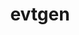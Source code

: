 ---
title: "evtgen"
layout: cache
categories: [package, develop]
meta: {"versions": ["02.02.03"], "compilers": ["gcc@=11.4.0"], "oss": ["ubuntu22.04"], "platforms": ["linux"], "targets": ["x86_64_v3"], "stacks": ["hep", "root"], "num_specs": 18, "num_specs_by_stack": {"hep": 18, "root": 18}}
spec_details: [{"hash": "5gf773dd7kilj7bgpscgwhrfmpdln2wp", "compiler": "gcc@=11.4.0", "versions": ["02.02.03"], "os": "ubuntu22.04", "platform": "linux", "target": "x86_64_v3", "variants": ["build_system=cmake", "build_type=Release", "generator=make", "+hepmc3", "~ipo", "+photos", "+pythia8", "+sherpa", "+tauola"], "stacks": ["hep", "root"], "size": "-", "tarball": "https://binaries.spack.io/develop/build_cache/linux-ubuntu22.04-x86_64_v3/gcc-11.4.0/evtgen-02.02.03/linux-ubuntu22.04-x86_64_v3-gcc-11.4.0-evtgen-02.02.03-5gf773dd7kilj7bgpscgwhrfmpdln2wp.spack"}, {"hash": "7milpbhpankb7eldd4gnbjt5nxcbecqz", "compiler": "gcc@=11.4.0", "versions": ["02.02.03"], "os": "ubuntu22.04", "platform": "linux", "target": "x86_64_v3", "variants": ["build_system=cmake", "build_type=Release", "generator=make", "~hepmc3", "~ipo", "~photos", "~pythia8", "~sherpa", "~tauola"], "stacks": ["hep", "root"], "size": "-", "tarball": "https://binaries.spack.io/develop/build_cache/linux-ubuntu22.04-x86_64_v3/gcc-11.4.0/evtgen-02.02.03/linux-ubuntu22.04-x86_64_v3-gcc-11.4.0-evtgen-02.02.03-7milpbhpankb7eldd4gnbjt5nxcbecqz.spack"}, {"hash": "axtfudgvr4otveinviy3pd4qgqisljuq", "compiler": "gcc@=11.4.0", "versions": ["02.02.03"], "os": "ubuntu22.04", "platform": "linux", "target": "x86_64_v3", "variants": ["build_system=cmake", "build_type=Release", "generator=make", "~hepmc3", "~ipo", "~photos", "~pythia8", "~sherpa", "~tauola"], "stacks": ["hep", "root"], "size": "-", "tarball": "https://binaries.spack.io/develop/build_cache/linux-ubuntu22.04-x86_64_v3/gcc-11.4.0/evtgen-02.02.03/linux-ubuntu22.04-x86_64_v3-gcc-11.4.0-evtgen-02.02.03-axtfudgvr4otveinviy3pd4qgqisljuq.spack"}, {"hash": "bi4qlicuifte4txrbpysese7uxzfb5oa", "compiler": "gcc@=11.4.0", "versions": ["02.02.03"], "os": "ubuntu22.04", "platform": "linux", "target": "x86_64_v3", "variants": ["build_system=cmake", "build_type=Release", "generator=make", "+hepmc3", "~ipo", "+photos", "+pythia8", "+sherpa", "+tauola"], "stacks": ["hep", "root"], "size": "-", "tarball": "https://binaries.spack.io/develop/build_cache/linux-ubuntu22.04-x86_64_v3/gcc-11.4.0/evtgen-02.02.03/linux-ubuntu22.04-x86_64_v3-gcc-11.4.0-evtgen-02.02.03-bi4qlicuifte4txrbpysese7uxzfb5oa.spack"}, {"hash": "c4f6higwefagm5ta3ptriihqbhnpoh4j", "compiler": "gcc@=11.4.0", "versions": ["02.02.03"], "os": "ubuntu22.04", "platform": "linux", "target": "x86_64_v3", "variants": ["build_system=cmake", "build_type=Release", "generator=make", "+hepmc3", "~ipo", "+photos", "+pythia8", "+sherpa", "+tauola"], "stacks": ["hep", "root"], "size": "-", "tarball": "https://binaries.spack.io/develop/build_cache/linux-ubuntu22.04-x86_64_v3/gcc-11.4.0/evtgen-02.02.03/linux-ubuntu22.04-x86_64_v3-gcc-11.4.0-evtgen-02.02.03-c4f6higwefagm5ta3ptriihqbhnpoh4j.spack"}, {"hash": "dp7cw5rigtvf72dyiueb7ov2gm4pv7fh", "compiler": "gcc@=11.4.0", "versions": ["02.02.03"], "os": "ubuntu22.04", "platform": "linux", "target": "x86_64_v3", "variants": ["build_system=cmake", "build_type=Release", "generator=make", "~hepmc3", "~ipo", "~photos", "~pythia8", "~sherpa", "~tauola"], "stacks": ["hep", "root"], "size": "-", "tarball": "https://binaries.spack.io/develop/build_cache/linux-ubuntu22.04-x86_64_v3/gcc-11.4.0/evtgen-02.02.03/linux-ubuntu22.04-x86_64_v3-gcc-11.4.0-evtgen-02.02.03-dp7cw5rigtvf72dyiueb7ov2gm4pv7fh.spack"}, {"hash": "grtyn765b7jehtwoty4laiup5teccj6o", "compiler": "gcc@=11.4.0", "versions": ["02.02.03"], "os": "ubuntu22.04", "platform": "linux", "target": "x86_64_v3", "variants": ["build_system=cmake", "build_type=Release", "generator=make", "+hepmc3", "~ipo", "+photos", "+pythia8", "+sherpa", "+tauola"], "stacks": ["hep", "root"], "size": "-", "tarball": "https://binaries.spack.io/develop/build_cache/linux-ubuntu22.04-x86_64_v3/gcc-11.4.0/evtgen-02.02.03/linux-ubuntu22.04-x86_64_v3-gcc-11.4.0-evtgen-02.02.03-grtyn765b7jehtwoty4laiup5teccj6o.spack"}, {"hash": "igb4bjo4uissbq6ci5uc2nsh4p5uhyqq", "compiler": "gcc@=11.4.0", "versions": ["02.02.03"], "os": "ubuntu22.04", "platform": "linux", "target": "x86_64_v3", "variants": ["build_system=cmake", "build_type=Release", "generator=make", "+hepmc3", "~ipo", "+photos", "+pythia8", "+sherpa", "+tauola"], "stacks": ["hep", "root"], "size": "-", "tarball": "https://binaries.spack.io/develop/build_cache/linux-ubuntu22.04-x86_64_v3/gcc-11.4.0/evtgen-02.02.03/linux-ubuntu22.04-x86_64_v3-gcc-11.4.0-evtgen-02.02.03-igb4bjo4uissbq6ci5uc2nsh4p5uhyqq.spack"}, {"hash": "m5e4qoadhmabxnmklr33miasu77jsign", "compiler": "gcc@=11.4.0", "versions": ["02.02.03"], "os": "ubuntu22.04", "platform": "linux", "target": "x86_64_v3", "variants": ["build_system=cmake", "build_type=Release", "generator=make", "+hepmc3", "~ipo", "+photos", "+pythia8", "+sherpa", "+tauola"], "stacks": ["hep", "root"], "size": "-", "tarball": "https://binaries.spack.io/develop/build_cache/linux-ubuntu22.04-x86_64_v3/gcc-11.4.0/evtgen-02.02.03/linux-ubuntu22.04-x86_64_v3-gcc-11.4.0-evtgen-02.02.03-m5e4qoadhmabxnmklr33miasu77jsign.spack"}, {"hash": "mwrno7zqyj5mgavn3gsewaseleqboftb", "compiler": "gcc@=11.4.0", "versions": ["02.02.03"], "os": "ubuntu22.04", "platform": "linux", "target": "x86_64_v3", "variants": ["build_system=cmake", "build_type=Release", "generator=make", "+hepmc3", "~ipo", "+photos", "+pythia8", "+sherpa", "+tauola"], "stacks": ["hep", "root"], "size": "-", "tarball": "https://binaries.spack.io/develop/build_cache/linux-ubuntu22.04-x86_64_v3/gcc-11.4.0/evtgen-02.02.03/linux-ubuntu22.04-x86_64_v3-gcc-11.4.0-evtgen-02.02.03-mwrno7zqyj5mgavn3gsewaseleqboftb.spack"}, {"hash": "nulxhqegi5arp7jwbrfaqotaldl7lapx", "compiler": "gcc@=11.4.0", "versions": ["02.02.03"], "os": "ubuntu22.04", "platform": "linux", "target": "x86_64_v3", "variants": ["build_system=cmake", "build_type=Release", "generator=make", "+hepmc3", "~ipo", "+photos", "+pythia8", "+sherpa", "+tauola"], "stacks": ["hep", "root"], "size": "-", "tarball": "https://binaries.spack.io/develop/build_cache/linux-ubuntu22.04-x86_64_v3/gcc-11.4.0/evtgen-02.02.03/linux-ubuntu22.04-x86_64_v3-gcc-11.4.0-evtgen-02.02.03-nulxhqegi5arp7jwbrfaqotaldl7lapx.spack"}, {"hash": "pdztrlcehsvfim435iyu6pkxqcixjjxa", "compiler": "gcc@=11.4.0", "versions": ["02.02.03"], "os": "ubuntu22.04", "platform": "linux", "target": "x86_64_v3", "variants": ["build_system=cmake", "build_type=Release", "generator=make", "+hepmc3", "~ipo", "+photos", "+pythia8", "+sherpa", "+tauola"], "stacks": ["hep", "root"], "size": "-", "tarball": "https://binaries.spack.io/develop/build_cache/linux-ubuntu22.04-x86_64_v3/gcc-11.4.0/evtgen-02.02.03/linux-ubuntu22.04-x86_64_v3-gcc-11.4.0-evtgen-02.02.03-pdztrlcehsvfim435iyu6pkxqcixjjxa.spack"}, {"hash": "qcq7vg74ofz76nzq6aru2dglwrfucxau", "compiler": "gcc@=11.4.0", "versions": ["02.02.03"], "os": "ubuntu22.04", "platform": "linux", "target": "x86_64_v3", "variants": ["build_system=cmake", "build_type=Release", "generator=make", "+hepmc3", "~ipo", "+photos", "+pythia8", "+sherpa", "+tauola"], "stacks": ["hep", "root"], "size": "-", "tarball": "https://binaries.spack.io/develop/build_cache/linux-ubuntu22.04-x86_64_v3/gcc-11.4.0/evtgen-02.02.03/linux-ubuntu22.04-x86_64_v3-gcc-11.4.0-evtgen-02.02.03-qcq7vg74ofz76nzq6aru2dglwrfucxau.spack"}, {"hash": "qdaqo5hp3njniyuvck4xgp5j55muh6kw", "compiler": "gcc@=11.4.0", "versions": ["02.02.03"], "os": "ubuntu22.04", "platform": "linux", "target": "x86_64_v3", "variants": ["build_system=cmake", "build_type=Release", "generator=make", "+hepmc3", "~ipo", "+photos", "+pythia8", "+sherpa", "+tauola"], "stacks": ["hep", "root"], "size": "-", "tarball": "https://binaries.spack.io/develop/build_cache/linux-ubuntu22.04-x86_64_v3/gcc-11.4.0/evtgen-02.02.03/linux-ubuntu22.04-x86_64_v3-gcc-11.4.0-evtgen-02.02.03-qdaqo5hp3njniyuvck4xgp5j55muh6kw.spack"}, {"hash": "vi2hjowvsopol5ay2rrhq5wylintnqhl", "compiler": "gcc@=11.4.0", "versions": ["02.02.03"], "os": "ubuntu22.04", "platform": "linux", "target": "x86_64_v3", "variants": ["build_system=cmake", "build_type=Release", "generator=make", "+hepmc3", "~ipo", "+photos", "+pythia8", "+sherpa", "+tauola"], "stacks": ["hep", "root"], "size": "-", "tarball": "https://binaries.spack.io/develop/build_cache/linux-ubuntu22.04-x86_64_v3/gcc-11.4.0/evtgen-02.02.03/linux-ubuntu22.04-x86_64_v3-gcc-11.4.0-evtgen-02.02.03-vi2hjowvsopol5ay2rrhq5wylintnqhl.spack"}, {"hash": "xfnmjtfbivfxc3wifff2xlowrkisvoyq", "compiler": "gcc@=11.4.0", "versions": ["02.02.03"], "os": "ubuntu22.04", "platform": "linux", "target": "x86_64_v3", "variants": ["build_system=cmake", "build_type=Release", "generator=make", "~hepmc3", "~ipo", "~photos", "~pythia8", "~sherpa", "~tauola"], "stacks": ["hep", "root"], "size": "-", "tarball": "https://binaries.spack.io/develop/build_cache/linux-ubuntu22.04-x86_64_v3/gcc-11.4.0/evtgen-02.02.03/linux-ubuntu22.04-x86_64_v3-gcc-11.4.0-evtgen-02.02.03-xfnmjtfbivfxc3wifff2xlowrkisvoyq.spack"}, {"hash": "yy47gfalt7zwb5whvppaq4pewfvtzovo", "compiler": "gcc@=11.4.0", "versions": ["02.02.03"], "os": "ubuntu22.04", "platform": "linux", "target": "x86_64_v3", "variants": ["build_system=cmake", "build_type=Release", "generator=make", "+hepmc3", "~ipo", "+photos", "+pythia8", "+sherpa", "+tauola"], "stacks": ["hep", "root"], "size": "-", "tarball": "https://binaries.spack.io/develop/build_cache/linux-ubuntu22.04-x86_64_v3/gcc-11.4.0/evtgen-02.02.03/linux-ubuntu22.04-x86_64_v3-gcc-11.4.0-evtgen-02.02.03-yy47gfalt7zwb5whvppaq4pewfvtzovo.spack"}, {"hash": "zypmi7rv2k6e4i5slp25nqzxoxn4ssmy", "compiler": "gcc@=11.4.0", "versions": ["02.02.03"], "os": "ubuntu22.04", "platform": "linux", "target": "x86_64_v3", "variants": ["build_system=cmake", "build_type=Release", "generator=make", "~hepmc3", "~ipo", "~photos", "~pythia8", "~sherpa", "~tauola"], "stacks": ["hep", "root"], "size": "-", "tarball": "https://binaries.spack.io/develop/build_cache/linux-ubuntu22.04-x86_64_v3/gcc-11.4.0/evtgen-02.02.03/linux-ubuntu22.04-x86_64_v3-gcc-11.4.0-evtgen-02.02.03-zypmi7rv2k6e4i5slp25nqzxoxn4ssmy.spack"}]
---
